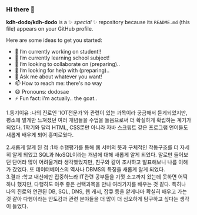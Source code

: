 ### Hi there 👋

**kdh-dodo/kdh-dodo** is a ✨ _special_ ✨ repository because its `README.md` (this file) appears on your GitHub profile.

Here are some ideas to get you started:

- 🔭 I’m currently working on student!!
- 🌱 I’m currently learning school subject!
- 👯 I’m looking to collaborate on (preparing)..
- 🤔 I’m looking for help with (preparing)..
- 💬 Ask me about whatever you want!
- 📫 How to reach me: there's no way
- 😄 Pronouns: dodosae
- ⚡ Fun fact: i'm actually.. the goat..


1.동기이유
:나의 진로인 'IOT전문가'와 관련이 있는 과목이라 궁금해서 듣게되었지만, 평소에 멀게만 느껴졌던 여러 개념들을 수업을 들음으로써 더 확실하게 확립하는 계기가 되었다.
1학기와 달리 HTML, CSS뿐만 아니라 자바 스크립트 같은 프로그램 언어들도 새롭게 배우게 되어 흥미로웠다.

2.새롭게 알게 된 점
:1차 수행평가를 통해 웹 서버의 뜻과 구체적인 작동구조를 더 자세히 알게 되었고 SQL과 NoSQL이라는 개념에 대해 새롭게 알게 되었다. 말로만 들어보던 단어라 많이 어려울거라 생각했었지만, 친구와 같이 조사하고 발표해보니 나름 이해가 갔었다. 또 데이터베이스의 역사나 DBMS의 특징을 새롭게 알게 되었다.  
3.결과
:학교 내신에만 집중하느라 IT관련 공부들을 기껏 소고까지 왔는데 못하면 어떡하나 했지만, 다행히도 아주 좋은 선택과목을 만나 여러가지를 배우는 것 같다. 특히나 나의 진로와 연관된 DB, SQL, DNS, 웹 캐시, 잡큐 등을 얕게나마 확실히 배우고 가는것 같아 다행이라는 안도감과 관련 분야들을 더 많이 더 심오하게 탐구하고 싶다는 생각이 들었다.
